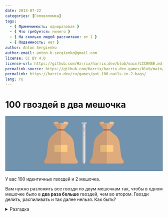 ```yaml
---
date: 2013-07-22
categories: [Головоломка]
tags:
  - { Применимость: одноразовая }
  - { Что требуется: ничего }
  - { На сколько людей рассчитано: от 1 }
  - { Подвижность: нет }
author: Anton Sergienko
author-email: anton.b.sergienko@gmail.com
license: CC BY 4.0
license-url: https://github.com/Harrix/harrix.dev/blob/main/LICENSE.md
permalink-source: https://github.com/Harrix/harrix.dev-games/blob/main/put-100-nails-in-2-bags/put-100-nails-in-2-bags.md
permalink: https://harrix.dev/ru/games/put-100-nails-in-2-bags/
lang: ru
---
```


# 100 гвоздей в два мешочка

![Featured image](featured-image.svg)

У вас 100 идентичных гвоздей и 2 мешочка.

Вам нужно разложить все гвозди по двум мешочкам так, чтобы в одном мешочке было в **два раза больше** гвоздей, чем во втором. Гвозди делить, распиливать и так далее нельзя. Как быть?

<details>
<summary>Разгадка</summary>

В один мешочек помещаем **50** гвоздей, и в другой мешочек тоже **50** гвоздей. А потом второй мешочек **помещаем в первый мешочек**.

</details>
